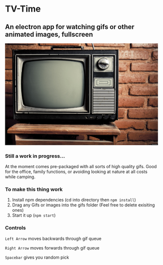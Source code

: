 # TV-Time
## An electron app for watching gifs or other animated images, fullscreen 

![TV](https://raw.githubusercontent.com/teakopp/TV-Time/master/default-images/90s-tv.jpeg)

### Still a work in progress...

At the moment comes pre-packaged with all sorts of high quality gifs.
Good for the office, family functions, or avoiding looking at nature at all costs while camping.

### To make this thing work
1. Install npm dependencies (cd into directory then `npm install`)
1. Drag any Gifs or images into the gifs folder (Feel free to delete exisiting ones) 
2. Start it up (`npm start`)

### Controls
`Left Arrow` moves backwards through gif queue

`Right Arrow` moves forwards through gif queue

`Spacebar` gives you random pick
